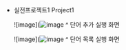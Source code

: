 * 실전프로젝트1 Project1

  ![image](![image](https://github.com/dan22200252/2023-2-a1-dan22200252/assets/130723603/250e8dae-7d57-434c-8982-c82a483f4995)
  ^ 단어 추가 실행 화면

  ![image](![image](https://github.com/dan22200252/2023-2-a1-dan22200252/assets/130723603/71480fc5-63d7-4fd9-921a-d02080e68abb)
  ^ 단어 목록 실행 화면
